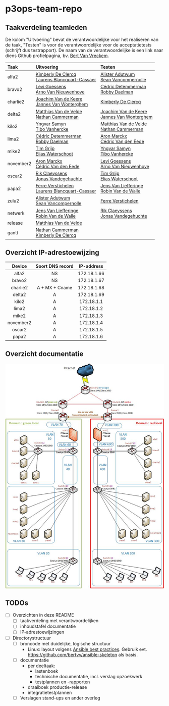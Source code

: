 # p3ops-team-repo

## Taakverdeling teamleden

De kolom "Uitvoering" bevat de verantwoordelijke voor het realiseren van de taak, "Testen" is voor de verantwoordelijke voor de acceptatietests (schrijft dus testrapport). De naam van de verantwoordelijke is een link naar diens Github profielpagina, bv. [Bert Van Vreckem](https://github.com/bertvv/).

| Taak      | Uitvoering                                            | Testen                                          |
| :---      | :---                                                  | :---                                            |
| alfa2     | [Kimberly De Clercq](https://github.com/KimberlyDC) </br> [Laurens Blancquart-Cassaer](https://github.com/Laurensbc)   | [Alister Adutwum](https://github.com/AdutwumAlister) </br> [Sean Vancompernolle](https://github.com/SeanVancompernolle)      |
| bravo2    | [Levi Goessens](https://github.com/LeviGoessens)   </br> [Arno Van Nieuwenhove](https://github.com/ArnoVanNieuwenhove) | [Cédric Detemmerman](https://github.com/CedricDT) </br> [Robby Daelman](https://github.com/RobbyDaelman)          |
| charlie2  | [Joachim Van de Keere](https://github.com/Joachimvdk) </br> [Jannes Van Wonterghem](https://github.com/JannesVanWonterghem)      | [Kimberly De Clercq](https://github.com/KimberlyDC)                           |
| delta2    | [Matthias Van de Velde](https://github.com/fpkmatthi) </br> [Nathan Cammerman](https://github.com/NathanCammerman)          | [Joachim Van de Keere](https://github.com/Joachimvdk) </br> [Jannes Van Wonterghem](https://github.com/JannesVanWonterghem) |
| kilo2     | [Yngvar Samyn](https://github.com/yngvar1) </br> [Tibo Vanhercke](https://github.com/TiboVanhercke)                   | [Matthias Van de Velde](https://github.com/fpkmatthi) </br>  [Nathan Cammerman](https://github.com/NathanCammerman)    |
| lima2     | [Cédric Detemmerman](https://github.com/CedricDT) </br> [Robby Daelman](https://github.com/RobbyDaelman)              | [Aron Marckx](https://github.com/AronMarckx) </br> [Cédric Van den Eede](https://github.com/cevde)           |
| mike2     | [Tim Grijp](https://github.com/pikabooiseu) </br> [Elias Waterschoot](https://github.com/Elias-Waterschoot)| [Yngvar Samyn](https://github.com/yngvar1) </br> [Tibo Vanhercke](https://github.com/TiboVanhercke)        |
| november2 | [Aron Marckx](https://github.com/AronMarckx) </br> [Cédric Van den Eede](https://github.com/cevde) | [Levi Goessens](https://github.com/LeviGoessens)  </br> [Arno Van Nieuwenhove](https://github.com/ArnoVanNieuwenhove) |
| oscar2    | [Rik Claeyssens](https://github.com/RikCl) </br> [Jonas Vandegehuchte](https://github.com/JonasVandegehuchte)             |  [Tim Grijp](https://github.com/pikabooiseu) </br> [Elias Waterschoot](https://github.com/Elias-Waterschoot)                   |
| papa2     | [Ferre Verstichelen](https://github.com/FerreVerstichelen) </br>  [Laurens Blancquart-Cassaer](https://github.com/Laurensbc)  | [Jens Van Liefferinge](https://github.com/JensVL) </br> [Robin Van de Walle](https://github.com/RobinVandeWalle)   |
| zulu2     | [Alister Adutwum](https://github.com/AdutwumAlister) </br> [Sean Vancompernolle](https://github.com/SeanVancompernolle)   | [Ferre Verstichelen](https://github.com/FerreVerstichelen) |
| netwerk   | [Jens Van Liefferinge](https://github.com/JensVL) </br> [Robin Van de Walle](https://github.com/RobinVandeWalle)         | [Rik Claeyssens](https://github.com/RikCl) </br> [Jonas Vandegehuchte](https://github.com/JonasVandegehuchte)                               |
| release   | [Matthias Van de Velde](https://github.com/fpkmatthi)                                 |                                                 |
| gantt     | [Nathan Cammerman](https://github.com/NathanCammerman) </br> [Kimberly De Clercq](https://github.com/KimberlyDC)             |                                                 |

## Overzicht IP-adrestoewijzing
| Device    | Soort DNS record | IP-address | 
| :--:      | :--:             | :--:       | 
| alfa2     | NS               | 172.18.1.66| 
| bravo2    | NS               | 172.18.1.67| 
| charlie2  | A + MX + Cname   |172.18.1.68 | 
| delta2    | A                | 172.18.1.69| 
| kilo2     | A                | 172.18.1.1 | 
| lima2     | A                | 172.18.1.2 | 
| mike2     | A                | 172.18.1.3 | 
| november2 | A                | 172.18.1.4 | 
| oscar2    | A                | 172.18.1.5 | 
| papa2     | A                | 172.18.1.6 |

## Overzicht documentatie
![overzicht-netwerk](Netwerkbeheer/overzicht-netwerk.jpg)


## TODOs

- [ ] Overzichten in deze README
    - [ ] taakverdeling met verantwoordelijken
    - [ ] inhoudstafel documentatie
    - [ ] IP-adrestoewijzingen
- [ ] Directorystructuur
    - [ ] broncode met duidelijke, logische structuur
        - Linux: layout volgens [Ansible best practices](https://docs.ansible.com/ansible/latest/user_guide/playbooks_best_practices.html). Gebruik evt. <https://github.com/bertvv/ansible-skeleton> als basis.
    - [ ] documentatie
        - per deeltaak:
            - lastenboek
            - technische documentatie, incl. verslag opzoekwerk
            - testplannen en -rapporten
        - draaiboek productie-release
        - integratietestplannen
    - [ ] Verslagen stand-ups en ander overleg
